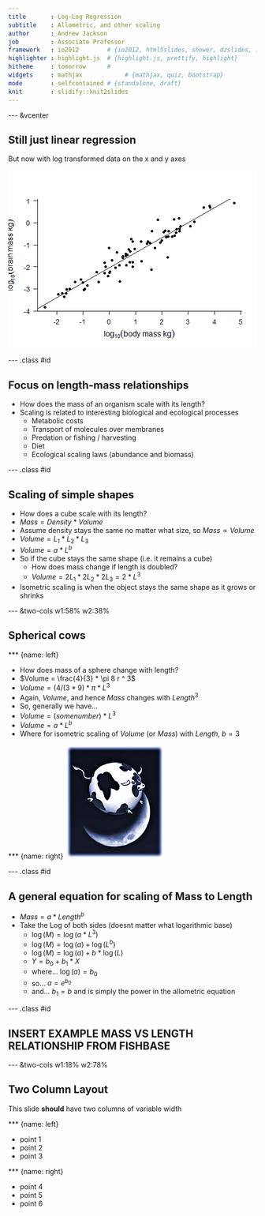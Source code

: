 ```yaml
---
title       : Log-Log Regression
subtitle    : Allometric, and other scaling
author      : Andrew Jackson
job         : Associate Professor
framework   : io2012        # {io2012, html5slides, shower, dzslides, ...}
highlighter : highlight.js  # {highlight.js, prettify, highlight}
hitheme     : tomorrow      # 
widgets     : mathjax            # {mathjax, quiz, bootstrap}
mode        : selfcontained # {standalone, draft}
knit        : slidify::knit2slides
---
```


--- &vcenter

## Still just linear regression
But now with log transformed data on the x and y axes




![plot of chunk unnamed-chunk-2](assets/fig/unnamed-chunk-2-1.png) 


--- .class #id 

## Focus on length-mass relationships

- How does the mass of an organism scale with its length?
- Scaling is related to interesting biological and ecological processes
   - Metabolic costs
   - Transport of molecules over membranes
   - Predation or fishing / harvesting
   - Diet
   - Ecological scaling laws (abundance and biomass)

--- .class #id 

## Scaling of simple shapes

- How does a cube scale with its length?
- $Mass = Density * Volume$
- Assume density stays the same no matter what size, so $Mass \propto Volume$
- $Volume = L_1 * L_2 * L_3$
- $Volume = a * L ^ b$
- So if the cube stays the same shape (i.e. it remains a cube)
   - How does mass change if length is doubled?
   - $Volume = 2L_1 * 2L_2 * 2L_3 = 2 * L ^ 3$
- Isometric scaling is when the object stays the same shape as it grows or shrinks

--- &two-cols w1:58% w2:38%
## Spherical cows

*** {name: left}
- How does mass of a sphere change with length?
- $Volume = \frac{4}{3} * \pi 8 r ^ 3$
- $Volume = (4/(3*9) * \pi * L^3$
- Again, $Volume$, and hence $Mass$ changes with $Length^3$
- So, generally we have...
- $Volume = (some number) * L^3$
- $Volume = a * L ^ b$
- Where for isometric scaling of $Volume$ (or $Mass$) with $Length$, $b = 3$

*** {name: right}
<img src="assets/img/SphericalCow2.gif" href="https://commons.wikimedia.org/wiki/File:SphericalCow2.gif#/media/File:SphericalCow2.gif">

--- .class #id 

## A general equation for scaling of Mass to Length
- $Mass = a * Length ^ b$
- Take the Log of both sides (doesnt matter what logarithmic base)
   - $\log(M) = \log(a * L ^ 3)$
   - $\log(M) = \log(a) + \log(L^b)$
   - $\log(M) = \log(a) + b * \log(L)$
   - $Y = b_0 + b_1 * X$
   - where... $\log(a) = b_0$
   - so... $a = e^{b_0}$
   - and... $b_1 = b$ and is simply the power in the allometric equation
   
--- .class #id 

##  INSERT EXAMPLE MASS VS LENGTH RELATIONSHIP FROM FISHBASE

--- &two-cols w1:18% w2:78%

## Two Column Layout   

This slide **should** have two columns of variable width 

*** {name: left}

- point 1
- point 2
- point 3

*** {name: right}

- point 4
- point 5
- point 6


